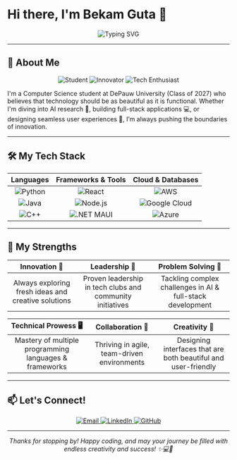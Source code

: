 
# Hi there, I'm Bekam Guta 👋

<p align="center">
  <img src="https://readme-typing-svg.herokuapp.com?font=Fira+Code&size=30&pause=100&color=F77C00&center=true&vCenter=true&width=600&lines=Coding+is+Art;Design+is+Passion;Welcome+to+My+Profile" alt="Typing SVG" />
</p>

---

## 🌟 About Me

<p align="center">
  <img src="https://img.shields.io/badge/Student-DePauw%20University-blue?style=for-the-badge" alt="Student" />
  <img src="https://img.shields.io/badge/Innovator-Always%20Learning-green?style=for-the-badge" alt="Innovator" />
  <img src="https://img.shields.io/badge/Tech%20Enthusiast-AI%20%26%20Fullstack-yellow?style=for-the-badge" alt="Tech Enthusiast" />
</p>

I'm a Computer Science student at DePauw University (Class of 2027) who believes that technology should be as beautiful as it is functional. Whether I'm diving into AI research 🤖, building full-stack applications 💻, or designing seamless user experiences 🎨, I’m always pushing the boundaries of innovation.

---

## 🛠️ My Tech Stack

| Languages | Frameworks & Tools | Cloud & Databases |
| :---: | :---: | :---: |
| ![Python](https://img.shields.io/badge/Python-3776AB?style=for-the-badge&logo=python&logoColor=white) | ![React](https://img.shields.io/badge/React-20232A?style=for-the-badge&logo=react&logoColor=61DAFB) | ![AWS](https://img.shields.io/badge/AWS-232F3E?style=for-the-badge&logo=amazon-aws&logoColor=white) |
| ![Java](https://img.shields.io/badge/Java-ED8B00?style=for-the-badge&logo=java&logoColor=white) | ![Node.js](https://img.shields.io/badge/Node.js-339933?style=for-the-badge&logo=nodedotjs&logoColor=white) | ![Google Cloud](https://img.shields.io/badge/Google_Cloud-4285F4?style=for-the-badge&logo=google-cloud&logoColor=white) |
| ![C++](https://img.shields.io/badge/C++-00599C?style=for-the-badge&logo=c%2B%2B&logoColor=white) | ![.NET MAUI](https://img.shields.io/badge/.NET_MAUI-512BD4?style=for-the-badge&logo=.NET&logoColor=white) | ![Azure](https://img.shields.io/badge/Azure-0078D4?style=for-the-badge&logo=microsoftazure&logoColor=white) |

---

## 💪 My Strengths

| Innovation 🚀 | Leadership 👑 | Problem Solving 🧩 |
| :----------: | :----------: | :-------------: |
| Always exploring fresh ideas and creative solutions | Proven leadership in tech clubs and community initiatives | Tackling complex challenges in AI & full-stack development |

| Technical Prowess 🖥️ | Collaboration 🤝 | Creativity 🎨 |
| :----------: | :----------: | :-------------: |
| Mastery of multiple programming languages & frameworks | Thriving in agile, team-driven environments | Designing interfaces that are both beautiful and user-friendly |

---

## 📫 Let's Connect!

<p align="center">
  <a href="mailto:bekamguta_2027@depauw.edu">
    <img src="https://img.shields.io/badge/Email-bekamdawit551@gmail.com-red?style=for-the-badge&logo=gmail&logoColor=white" alt="Email" />
  </a>
  <a href="https://www.linkedin.com/in/bekam-guta/">
    <img src="https://img.shields.io/badge/LinkedIn-Bekam%20Guta-blue?style=for-the-badge&logo=linkedin&logoColor=white" alt="LinkedIn" />
  </a>
  <a href="https://github.com/Ibek7">
    <img src="https://img.shields.io/badge/GitHub-Ibek7-181717?style=for-the-badge&logo=github&logoColor=white" alt="GitHub" />
  </a>
</p>

---

<p align="center">
  <em>Thanks for stopping by! Happy coding, and may your journey be filled with endless creativity and success! ✨💻🎨</em>
</p>
